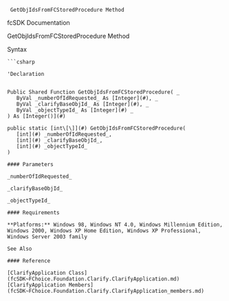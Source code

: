 ﻿     GetObjIdsFromFCStoredProcedure Method                                                   

fcSDK Documentation

GetObjIdsFromFCStoredProcedure Method

Syntax

```vbnet
```csharp

'Declaration
 

Public Shared Function GetObjIdsFromFCStoredProcedure( _
   ByVal _numberOfIdRequested_ As [Integer](#), _
   ByVal _clarifyBaseObjId_ As [Integer](#), _
   ByVal _objectTypeId_ As [Integer](#) _
) As [Integer()](#)

public static [int\[\]](#) GetObjIdsFromFCStoredProcedure( 
   [int](#) _numberOfIdRequested_,
   [int](#) _clarifyBaseObjId_,
   [int](#) _objectTypeId_
)

#### Parameters

_numberOfIdRequested_

_clarifyBaseObjId_

_objectTypeId_

#### Requirements

**Platforms:** Windows 98, Windows NT 4.0, Windows Millennium Edition, Windows 2000, Windows XP Home Edition, Windows XP Professional, Windows Server 2003 family

See Also

#### Reference

[ClarifyApplication Class](fcSDK~FChoice.Foundation.Clarify.ClarifyApplication.md)  
[ClarifyApplication Members](fcSDK~FChoice.Foundation.Clarify.ClarifyApplication_members.md)
